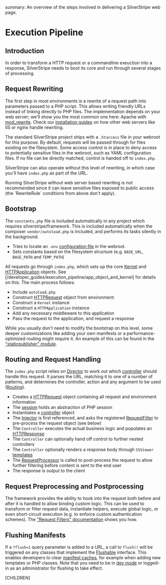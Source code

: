summary: An overview of the steps involved in delivering a SilverStripe web page.

# Execution Pipeline

## Introduction

In order to transform a HTTP request or a commandline exeuction into a response,
SilverStripe needs to boot its core and run through several stages of processing.

## Request Rewriting

The first step in most environments is a rewrite of a request path into parameters passed to a PHP script.
This allows writing friendly URLs instead of linking directly to PHP files.
The implementation depends on your web server; we'll show you the most common one here: 
Apache with [mod_rewrite](http://httpd.apache.org/docs/2.0/mod/mod_rewrite.html).
Check our [installation guides](/getting_started/installation) on how other web servers like IIS or nginx handle rewriting.

The standard SilverStripe project ships with a `.htaccess` file in your webroot for this purpose.
By default, requests will be passed through for files existing on the filesystem.
Some access control is in place to deny access to potentially sensitive files in the webroot, such as YAML configuration files.
If no file can be directly matched, control is handed off to `index.php`.

SilverStripe can also operate without this level of rewriting, in which case
you'll have `index.php` as part of the URL.

<div class="notice" markdown="1">
Running SilverStripe without web server based rewriting is not recommended since it
can leave sensitive files exposed to public access (the `RewriteRule` conditions from above don't apply).
</div>

## Bootstrap

The `constants.php` file is included automatically in any project which requires silverstripe/framework.
This is included automatically when the composer `vendor/autoload.php` is included, and performs its
tasks silently in the background.

  * Tries to locate an `.env` 
   [configuration file](/getting_started/environment_management) in the webroot.
  * Sets constants based on the filesystem structure (e.g. `BASE_URL`, `BASE_PATH` and `TEMP_PATH`)

All requests go through `index.php`, which sets up the core [Kernel](api:SilverStripe\Core\Kernel) and [HTTPApplication](api:SilverStripe\Control\HTTPApplication)
objects. See [/developer_guides/execution_pipeline/app_object_and_kernel] for details on this.
The main process follows:

 
 * Include `autoload.php`
 * Construct [HTTPRequest](api:SilverStripe\Control\HTTPRequest) object from environment.
 * Construct a `Kernel` instance
 * Construct a `HTTPApplication` instance
 * Add any necessary middleware to this application
 * Pass the request to the application, and request a response
 

While you usually don't need to modify the bootstrap on this level, some deeper customizations like
adding your own manifests or a performance-optimized routing might require it.
An example of this can be found in the ["staticpublisher" module](https://github.com/silverstripe-labs/silverstripe-staticpublisher/).

## Routing and Request Handling

The `index.php` script relies on [Director](api:SilverStripe\Control\Director) to work out which [controller](../controllers/)
should handle this request. It parses the URL, matching it to one of a number of patterns, 
and determines the controller, action and any argument to be used ([Routing](../controllers/routing)).

 * Creates a [HTTPRequest](api:SilverStripe\Control\HTTPRequest) object containing all request and environment information
 * The [session](../cookies_and_sessions/sessions) holds an abstraction of PHP session
 * Instantiates a [controller](../controllers/) object
 * The [Injector](api:SilverStripe\Core\Injector\Injector) is first referenced, and asks the registered 
   [RequestFilter](../controllers/requestfilters)
   to pre-process the request object (see below)
 * The `Controller` executes the actual business logic and populates an [HTTPResponse](api:SilverStripe\Control\HTTPResponse)
 * The `Controller` can optionally hand off control to further nested controllers
 * The `Controller` optionally renders a response body through `SSViewer` [templates](../templates)
 * The [RequestProcessor](api:SilverStripe\Control\RequestProcessor) is called to post-process the request to allow 
further filtering before content is sent to the end user
 * The response is output to the client

## Request Preprocessing and Postprocessing

The framework provides the ability to hook into the request both before and 
after it is handled to allow binding custom logic. This can be used
to transform or filter request data, instantiate helpers, execute global logic,
or even short-circuit execution (e.g. to enforce custom authentication schemes).
The ["Request Filters" documentation](../controllers/requestfilters) shows you how.

## Flushing Manifests

If a `?flush=1` query parameter is added to a URL, a call to `flush()` will be triggered
on any classes that implement the [Flushable](flushable) interface.
This enables developers to clear [manifest caches](manifests),
for example when adding new templates or PHP classes.
Note that you need to be in [dev mode](/getting_started/environment_management)
or logged-in as an administrator for flushing to take effect.

[CHILDREN]
